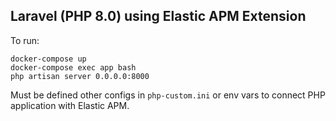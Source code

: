## Laravel (PHP 8.0) using Elastic APM Extension

To run:

```
docker-compose up
docker-compose exec app bash
php artisan server 0.0.0.0:8000
```

Must be defined other configs in `php-custom.ini` or env vars to connect PHP application with Elastic APM.

